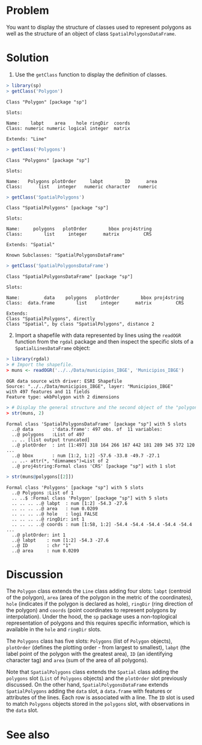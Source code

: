 

# Problem
You want to display the structure of classes used to represent polygons as well as the structure of an object of class `SpatialPolygonsDataFrame`.

# Solution
1. Use the `getClass` function to display the definition of classes.

```r
> library(sp)
> getClass('Polygon')
```

```
Class "Polygon" [package "sp"]

Slots:
                                              
Name:    labpt    area    hole ringDir  coords
Class: numeric numeric logical integer  matrix

Extends: "Line"
```

```r
> getClass('Polygons')
```

```
Class "Polygons" [package "sp"]

Slots:
                                                        
Name:   Polygons plotOrder     labpt        ID      area
Class:      list   integer   numeric character   numeric
```

```r
> getClass('SpatialPolygons')
```

```
Class "SpatialPolygons" [package "sp"]

Slots:
                                                      
Name:     polygons   plotOrder        bbox proj4string
Class:        list     integer      matrix         CRS

Extends: "Spatial"

Known Subclasses: "SpatialPolygonsDataFrame"
```

```r
> getClass('SpatialPolygonsDataFrame')
```

```
Class "SpatialPolygonsDataFrame" [package "sp"]

Slots:
                                                                  
Name:         data    polygons   plotOrder        bbox proj4string
Class:  data.frame        list     integer      matrix         CRS

Extends: 
Class "SpatialPolygons", directly
Class "Spatial", by class "SpatialPolygons", distance 2
```

2. Import a shapefile with data represented by lines using the `readOGR` function from the `rgdal` package and then inspect the specific slots of a `SpatialLinesDataFrame` object:

```r
> library(rgdal)
> # Import the shapefile.
> muns <- readOGR('../../Data/municipios_IBGE', 'Municipios_IBGE')
```

```
OGR data source with driver: ESRI Shapefile 
Source: "../../Data/municipios_IBGE", layer: "Municipios_IBGE"
with 497 features and 11 fields
Feature type: wkbPolygon with 2 dimensions
```

```r
> # Display the general structure and the second object of the "polygons" slot.
> str(muns, 2)
```

```
Formal class 'SpatialPolygonsDataFrame' [package "sp"] with 5 slots
  ..@ data       :'data.frame':	497 obs. of  11 variables:
  ..@ polygons   :List of 497
  .. .. [list output truncated]
  ..@ plotOrder  : int [1:497] 318 164 266 167 442 181 289 345 372 120 ...
  ..@ bbox       : num [1:2, 1:2] -57.6 -33.8 -49.7 -27.1
  .. ..- attr(*, "dimnames")=List of 2
  ..@ proj4string:Formal class 'CRS' [package "sp"] with 1 slot
```

```r
> str(muns@polygons[[2]])
```

```
Formal class 'Polygons' [package "sp"] with 5 slots
  ..@ Polygons :List of 1
  .. ..$ :Formal class 'Polygon' [package "sp"] with 5 slots
  .. .. .. ..@ labpt  : num [1:2] -54.3 -27.6
  .. .. .. ..@ area   : num 0.0209
  .. .. .. ..@ hole   : logi FALSE
  .. .. .. ..@ ringDir: int 1
  .. .. .. ..@ coords : num [1:58, 1:2] -54.4 -54.4 -54.4 -54.4 -54.4 ...
  ..@ plotOrder: int 1
  ..@ labpt    : num [1:2] -54.3 -27.6
  ..@ ID       : chr "1"
  ..@ area     : num 0.0209
```

# Discussion
The `Polygon` class extends the `Line` class adding four slots: `labpt` (centroid of the polygon), `area` (area of the polygon in the metric of the coordinates), `hole` (indicates if the polygon is declared as hole), `ringDir` (ring direction of the polygon) and `coords` (point coordinates to represent polygons by interpolation). Under the hood, the `sp` package uses a non-toplogical representation of polygons and this requires specific information, which is available in the `hole` and `ringDir` slots.  

The `Polygons` class has  five slots: `Polygons` (list of `Polygon` objects), `plotOrder` (defines the plotting order - from largest to smallest), `labpt` (the label point of the polygon with the greatest area), `ID` (an identifying character tag) and `area` (sum of the area of all polygons).  

Note that `SpatialPolygons` class extends the `Spatial` class adding the `polygons` slot (`List` of `Polygons` objects) and the `plotOrder` slot previously discussed. On the other hand, `SpatialPolygonsDataFrame` extends `SpatialPolygons` adding the `data` slot, a `data.frame` with features or attributes of the lines. Each row is associated with a line. The `ID` slot is used to match `Polygons` objects stored in the `polygons` slot, with observations in the `data` slot.


# See also
